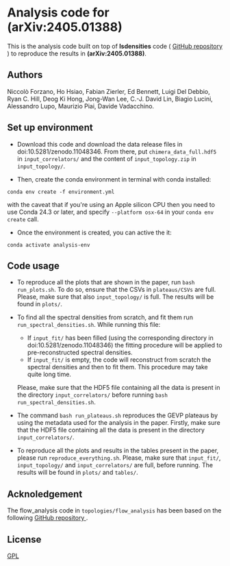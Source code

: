 # Analysis code for (arXiv:2405.01388)

This is the analysis code built on top of **lsdensities** code (
<a href="https://github.com/LupoA/lsdensities"> GitHub repository </a>) to
reproduce the results in **(arXiv:2405.01388)**.

## Authors

Niccolò Forzano, Ho Hsiao, Fabian Zierler, Ed Bennett, Luigi Del Debbio, Ryan C. Hill,
Deog Ki Hong, Jong-Wan Lee, C.-J. David Lin, Biagio Lucini, Alessandro Lupo,
Maurizio Piai, Davide Vadacchino.


## Set up environment

* Download this code and download the data release files in doi:10.5281/zenodo.11048346.
  From there, put ``chimera_data_full.hdf5`` in ``input_correlators/`` and the content of 
  ``input_topology.zip`` in ``input_topology/``.


* Then, create the conda environment in terminal with conda installed:

```
conda env create -f environment.yml
```
  
  with the caveat that if you're using an Apple silicon CPU then you need to use Conda 24.3 or later, and specify ```--platform osx-64```
  in your ```conda env create``` call.


* Once the environment is created, you can active the it:

```
conda activate analysis-env
```

## Code usage

* To reproduce all the plots that are shown in the paper, run 
  ``bash run_plots.sh``. To do so, ensure that the CSVs in ``plateaus/CSVs`` are full. 
  Please, make sure that also ``input_topology/`` is full. The results will be found in
  ``plots/``.

* To find all the spectral densities from scratch, and fit them run ``run_spectral_densities.sh``. 
  While running this file:
   * If ``input_fit/`` has been filled (using the corresponding directory in doi:10.5281/zenodo.11048346)
     the fitting procedure will be applied to pre-reconstructed spectral densities.
   * If ``input_fit/`` is empty, the code will reconstruct from scratch the spectral densities and then
     to fit them. This procedure may take quite long time.

  Please, make sure that the HDF5 file containing all the data is present in the 
  directory ``input_correlators/`` before running ``bash run_spectral_densities.sh``.

* The command ``bash run_plateaus.sh`` reproduces the GEVP plateaus by using the 
  metadata used for the analysis in the paper. Firstly, make sure that the HDF5
  file containing all the data is present in the  directory ``input_correlators/``.

* To reproduce all the plots and results in the tables present in the paper, please run
  ``reproduce_everything.sh``. Please, make sure that ``input_fit/``, ``input_topology/`` and
  ``input_correlators/`` are full, before running. The results will be found in ``plots/`` and
  ``tables/``.

## Acknoledgement

The flow_analysis code in ```topologies/flow_analysis``` has been based on the following <a href="https://github.com/edbennett/flow_analysis/"> GitHub repository </a>.

## License

[GPL](https://choosealicense.com/licenses/gpl-3.0/)
